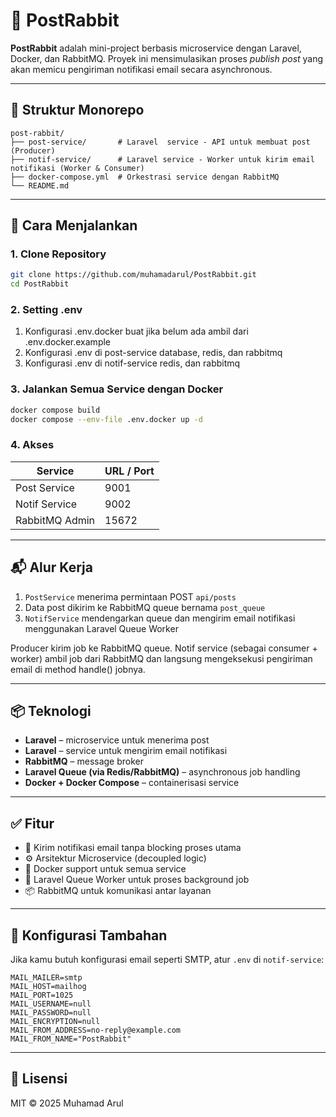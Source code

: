 # 🐇 PostRabbit

**PostRabbit** adalah mini-project berbasis microservice dengan Laravel, Docker, dan RabbitMQ. Proyek ini mensimulasikan proses _publish post_ yang akan memicu pengiriman notifikasi email secara asynchronous.

---

## 🧩 Struktur Monorepo

```
post-rabbit/
├── post-service/       # Laravel  service - API untuk membuat post (Producer)
├── notif-service/      # Laravel service - Worker untuk kirim email notifikasi (Worker & Consumer)
├── docker-compose.yml  # Orkestrasi service dengan RabbitMQ
└── README.md
```

---

## 🚀 Cara Menjalankan

### 1. Clone Repository
```bash
git clone https://github.com/muhamadarul/PostRabbit.git
cd PostRabbit
```

### 2. Setting .env

1. Konfigurasi .env.docker buat jika belum ada ambil dari .env.docker.example 
2. Konfigurasi .env di post-service database, redis, dan rabbitmq
2. Konfigurasi .env di notif-service redis, dan rabbitmq


### 3. Jalankan Semua Service dengan Docker
```bash
docker compose build
docker compose --env-file .env.docker up -d
```

### 4. Akses

| Service         | URL / Port             |
|-----------------|------------------------|
| Post Service    | 9001  |
| Notif Service   | 9002  |
| RabbitMQ Admin  | 15672 |

---

## 📬 Alur Kerja

1. `PostService` menerima permintaan POST `api/posts`
2. Data post dikirim ke RabbitMQ queue bernama `post_queue`
3. `NotifService` mendengarkan queue dan mengirim email notifikasi menggunakan Laravel Queue Worker

Producer kirim job ke RabbitMQ queue. Notif service (sebagai consumer + worker) ambil job dari RabbitMQ dan langsung mengeksekusi pengiriman email di method handle() jobnya.


---

## 📦 Teknologi

- **Laravel** – microservice untuk menerima post
- **Laravel** – service untuk mengirim email notifikasi
- **RabbitMQ** – message broker
- **Laravel Queue (via Redis/RabbitMQ)** – asynchronous job handling
- **Docker + Docker Compose** – containerisasi service

---

## ✅ Fitur

- 📨 Kirim notifikasi email tanpa blocking proses utama
- ⚙️ Arsitektur Microservice (decoupled logic)
- 🐳 Docker support untuk semua service
- 🔁 Laravel Queue Worker untuk proses background job
- 📦 RabbitMQ untuk komunikasi antar layanan

---

## 🧂 Konfigurasi Tambahan

Jika kamu butuh konfigurasi email seperti SMTP, atur `.env` di `notif-service`:
```env
MAIL_MAILER=smtp
MAIL_HOST=mailhog
MAIL_PORT=1025
MAIL_USERNAME=null
MAIL_PASSWORD=null
MAIL_ENCRYPTION=null
MAIL_FROM_ADDRESS=no-reply@example.com
MAIL_FROM_NAME="PostRabbit"
```

---

## 🧠 Lisensi

MIT © 2025 Muhamad Arul
